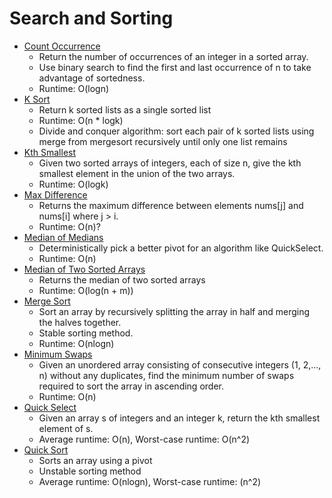 # Search and Sorting

* [Count Occurrence](countOccurrence.py)
	* Return the number of occurrences of an integer in a sorted array.
	* Use binary search to find the first and last occurrence of n to take advantage of sortedness.
	* Runtime: O(logn)
* [K Sort](k_sort.py)
	* Return k sorted lists as a single sorted list
	* Runtime: O(n * logk)
	* Divide and conquer algorithm: sort each pair of k sorted lists using merge from mergesort recursively until only one list remains
* [Kth Smallest](kth_smallest.py)
	* Given two sorted arrays of integers, each of size n, give the kth smallest element in the union of the two arrays.
	* Runtime: O(logk)
* [Max Difference](maxDifference.py)
	* Returns the maximum difference between elements nums[j] and nums[i] where j > i.
	* Runtime: O(n)?
* [Median of Medians](median_of_medians.py)
	* Deterministically pick a better pivot for an algorithm like QuickSelect.
	* Runtime: O(n)
* [Median of Two Sorted Arrays](medianSortedArrays.py)
	* Returns the median of two sorted arrays
	* Runtime: O(log(n + m))
* [Merge Sort](mergesort.py)
	* Sort an array by recursively splitting the array in half and merging the halves together.
	* Stable sorting method.
	* Runtime: O(nlogn)
* [Minimum Swaps](minimumSwaps.py)
	* Given an unordered array consisting of consecutive integers (1, 2,..., n) without any duplicates, find the minimum number of swaps required to sort the array in ascending order.
	* Runtime: O(n)
* [Quick Select](quickselect.py)
	* Given an array s of integers and an integer k, return the kth smallest element of s.
	* Average runtime: O(n), Worst-case runtime: O(n^2)
* [Quick Sort](quicksort.py)
	* Sorts an array using a pivot
	* Unstable sorting method
	* Average runtime: O(nlogn), Worst-case runtime: (n^2)